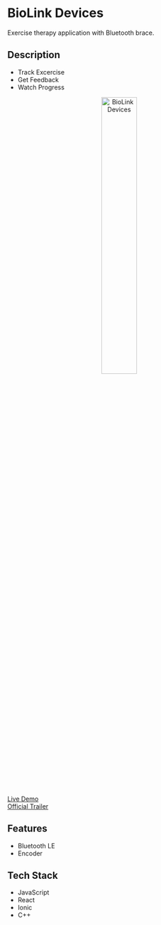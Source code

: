 # BioLink Devices

Exercise therapy application with Bluetooth brace.

## Description

- Track Excercise
- Get Feedback
- Watch Progress

<p align="center">
<img src="https://github.com/mkostandin/mkostandin/blob/main/biolink_gif_400.gif" style="display:block;margin:auto;" alt="BioLink Devices" width="40%"/>
</p>
<a href="https://gray-sky-03af52a10.3.azurestaticapps.net/" target="_blank">Live Demo</a> <br>
<a href="https://youtu.be/LU51sZBN2rM" target="_blank">Official Trailer</a>

## Features

- Bluetooth LE
- Encoder

## Tech Stack

- JavaScript
- React
- Ionic
- C++
